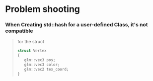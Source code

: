 # Problem shooting


### When Creating std::hash for a user-defined Class, it's not compatible
> for the struct
> ```cpp
> struct Vertex
> {
>    glm::vec3 pos;
>    glm::vec3 color;
>    glm::vec2 tex_coord;
>}
> ```
